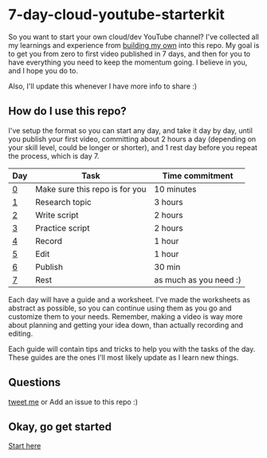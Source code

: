 # 7-day-cloud-youtube-starterkit

So you want to start your own cloud/dev YouTube channel? I've collected all my learnings and experience from [building my own](https://youtube.com/madebygps) into this repo. My goal is to get you from zero to first video published in 7 days, and then for you to have everything you need to keep the momentum going. I believe in you, and I hope you do to.

Also, I'll update this whenever I have more info to share :)

## How do I use this repo?

I've setup the format so you can start any day, and take it day by day, until you publish your first video, committing about 2 hours a day (depending on your skill level, could be longer or shorter), and 1 rest day before you repeat the process, which is day 7.

| Day | Task            | Time commitment        |
|-----|-----------------|------------------------|
| [0](start-here/README.md)   | Make sure this repo is for you  | 10 minutes                |
| [1](day1/README.md)   | Research topic  | 3 hours                |
| [2](day2/README.md)   | Write script    | 2 hours                |
| [3](day3/README.md)   | Practice script | 2 hours                |
| [4](day4/README.md)   | Record          | 1 hour                 |
| [5](day5/README.md)   | Edit            | 1 hour                 |
| [6](day6/README.md)   | Publish         | 30 min                 |
| [7](day7/README.md)   | Rest            | as much as you need :) |

Each day will have a guide and a worksheet. I've made the worksheets as abstract as possible, so you can continue using them as you go and customize them to your needs. Remember, making a video is way more about planning and getting your idea down, than actually recording and editing.

Each guide will contain tips and tricks to help you with the tasks of the day. These guides are the ones I'll most likely update as I learn new things.

## Questions

[tweet me](https://twitter.com/madebygps) or
Add an issue to this repo :)

## Okay, go get started

[Start here](start-here/README.md)
